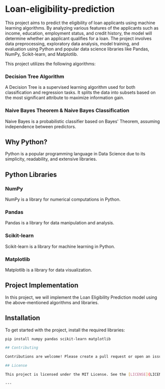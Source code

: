 # Loan-eligibility-prediction
This project aims to predict the eligibility of loan applicants using machine learning algorithms. By analyzing various features of the applicants such as income, education, employment status, and credit history, the model will determine whether an applicant qualifies for a loan. The project involves data preprocessing, exploratory data analysis, model training, and evaluation using Python and popular data science libraries like Pandas, NumPy, Scikit-learn, and Matplotlib.

This project utilizes the following algorithms:

### Decision Tree Algorithm

A Decision Tree is a supervised learning algorithm used for both classification and regression tasks. It splits the data into subsets based on the most significant attribute to maximize information gain.

### Naive Bayes Theorem & Naive Bayes Classification

Naive Bayes is a probabilistic classifier based on Bayes' Theorem, assuming independence between predictors.

## Why Python?

Python is a popular programming language in Data Science due to its simplicity, readability, and extensive libraries.

## Python Libraries

### NumPy

NumPy is a library for numerical computations in Python.

### Pandas

Pandas is a library for data manipulation and analysis.

### Scikit-learn

Scikit-learn is a library for machine learning in Python.

### Matplotlib

Matplotlib is a library for data visualization.

## Project Implementation

In this project, we will implement the Loan Eligibility Prediction model using the above-mentioned algorithms and libraries.

## Installation

To get started with the project, install the required libraries:

```sh
pip install numpy pandas scikit-learn matplotlib

## Contributing

Contributions are welcome! Please create a pull request or open an issue to discuss any changes.

## License

This project is licensed under the MIT License. See the [LICENSE](LICENSE) file for details.

---

